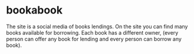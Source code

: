 # bookabook
The site is a social media of books lendings.
On the site you can find many books available for borrowing. Each book has a different owner,
(every person can offer any book for lending and every person can borrow any book).



